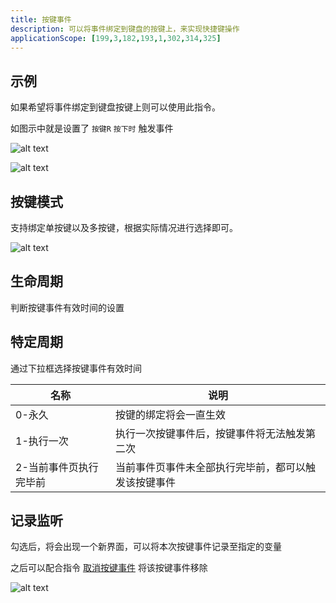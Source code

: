 ```yaml
---
title: 按键事件
description: 可以将事件绑定到键盘的按键上，来实现快捷键操作
applicationScope: [199,3,182,193,1,302,314,325]
---
```


## 示例

如果希望将事件绑定到键盘按键上则可以使用此指令。

如图示中就是设置了 `按键R` `按下时` 触发事件

![alt text](https://cdn.gcw.wiki/gcw/image/zh_hans/commands/event/keyboardevent/image.png)

![alt text](https://cdn.gcw.wiki/gcw/image/zh_hans/commands/event/keyboardevent/image-1.png)

## 按键模式

支持绑定单按键以及多按键，根据实际情况进行选择即可。

![alt text](https://cdn.gcw.wiki/gcw/image/zh_hans/commands/event/keyboardevent/image-2.png)

## 生命周期

判断按键事件有效时间的设置

## 特定周期

通过下拉框选择按键事件有效时间

| **名称**               | **说明**                                             |
| ---------------------- | ---------------------------------------------------- |
| 0-永久                 | 按键的绑定将会一直生效                               |
| 1-执行一次             | 执行一次按键事件后，按键事件将无法触发第二次         |
| 2-当前事件页执行完毕前 | 当前事件页事件未全部执行完毕前，都可以触发该按键事件 |

## 记录监听

勾选后，将会出现一个新界面，可以将本次按键事件记录至指定的变量

之后可以配合指令 [取消按键事件](./cancelkeyboardevent) 将该按键事件移除

![alt text](https://cdn.gcw.wiki/gcw/image/zh_hans/commands/event/keyboardevent/image-3.png)
